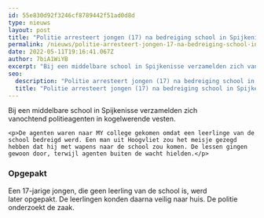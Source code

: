 ```yaml
---
id: 55e830d92f3246cf8789442f51ad0d8d
type: nieuws
layout: post
title: "Politie arresteert jongen (17) na bedreiging school in Spijkenisse"
permalink: /nieuws/politie-arresteert-jongen-17-na-bedreiging-school-in-spijkenisse/
date: 2022-05-11T19:16:41.067Z
author: 7biA1WiYB
excerpt: "Bij een middelbare school in Spijkenisse verzamelden zich vanochtend politieagenten in kogelwerende vesten.  "
seo:
  description: "Politie arresteert jongen (17) na bedreiging school in Spijkenisse"
  title: "Politie arresteert jongen (17) na bedreiging school in Spijkenisse"
---
```

Bij een middelbare school in Spijkenisse verzamelden zich vanochtend politieagenten in kogelwerende vesten.  

    <p>De agenten waren naar MY college gekomen omdat een leerlinge van de school bedreigd werd. Een man uit Hoogvliet zou het meisje gezegd hebben dat hij met wapens naar de school zou komen. De lessen gingen gewoon door, terwijl agenten buiten de wacht hielden.</p>
<h3>Opgepakt</h3>
<p>Een 17-jarige jongen, die geen leerling van de school is, werd later opgepakt. De leerlingen konden daarna veilig naar huis. De politie onderzoekt de zaak.</p>  
